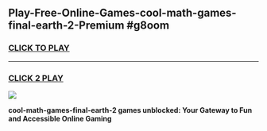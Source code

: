 
## Play-Free-Online-Games-cool-math-games-final-earth-2-Premium #g8oom
<h3>
<a href="https://premium.freeplayer.one?title=cool-math-games-final-earth-2&ref=8M">CLICK TO PLAY</a></h3>
<hr>

<h3>
<a href="https://premium.freeplayer.one?title=cool-math-games-final-earth-2&ref=8M">CLICK 2 PLAY</a>
  
</h3>

<a href="https://premium.freeplayer.one?title=cool-math-games-final-earth-2&ref=8M"><img src="https://clearcache.store/games.png"></a>


**cool-math-games-final-earth-2 games unblocked: Your Gateway to Fun and Accessible Online Gaming**
